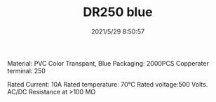 ﻿---
layout: post 
title: DR250 blue
tags: FA 250 SEL
categories: housing-terminal
overview: Sleveet,180,PVC
part_number: 0500-1
thumb_img: 
small_img: static/202105/500-20210529.jpg
date: 2021/5/29 8:50:57
---


Material: PVC
Color Transpant, Blue
Packaging: 2000PCS
Copperater terminal:  250

Rated Current: 10A
Rated temperature: 70℃
Rated voltage:500 Volts. AC/DC
Resistance at >100 MΩ
